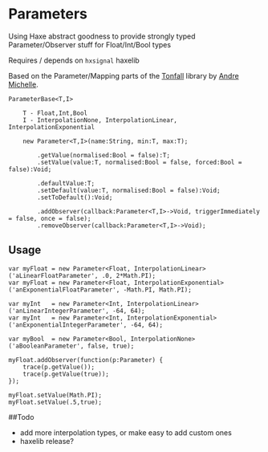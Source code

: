 # Parameters
Using Haxe abstract goodness to provide strongly typed Parameter/Observer stuff for Float/Int/Bool types

Requires / depends on `hxsignal` haxelib

Based on the Parameter/Mapping parts of the [Tonfall](https://code.google.com/p/tonfall/) library by [Andre Michelle](https://twitter.com/andremichelle).


```
ParameterBase<T,I>

	T - Float,Int,Bool
	I - InterpolationNone, InterpolationLinear, InterpolationExponential
	
	new Parameter<T,I>(name:String, min:T, max:T);
	
		.getValue(normalised:Bool = false):T;
		.setValue(value:T, normalised:Bool = false, forced:Bool = false):Void;
		
		.defaultValue:T;
		.setDefault(value:T, normalised:Bool = false):Void;
		.setToDefault():Void;
		
		.addObserver(callback:Parameter<T,I>->Void, triggerImmediately = false, once = false);
		.removeObserver(callback:Parameter<T,I>->Void);
```

## Usage

```
var myFloat	= new Parameter<Float, InterpolationLinear>('aLinearFloatParameter', .0, 2*Math.PI);
var myFloat	= new Parameter<Float, InterpolationExponential>('anExponentialFloatParameter', -Math.PI, Math.PI);
	
var myInt 	= new Parameter<Int, InterpolationLinear>('anLinearIntegerParameter', -64, 64);
var myInt 	= new Parameter<Int, InterpolationExponential>('anExponentialIntegerParameter', -64, 64);
	
var myBool 	= new Parameter<Bool, InterpolationNone>('aBooleanParameter', false, true);
	
myFloat.addObserver(function(p:Parameter) {
	trace(p.getValue());
	trace(p.getValue(true));
});

myFloat.setValue(Math.PI);
myFloat.setValue(.5,true);
```

##Todo
* add more interpolation types, or make easy to add custom ones
* haxelib release?
